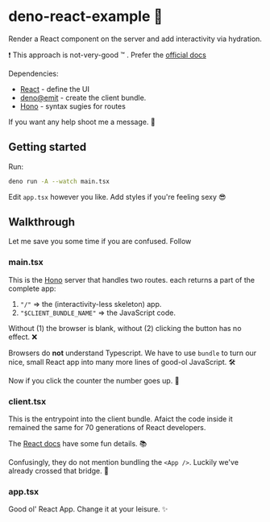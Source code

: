 
# deno-react-example 🚀

Render a React component on the server and add interactivity via hydration.

❗ This approach is not-very-good ™️️ . Prefer the [official docs](https://docs.deno.com/runtime/tutorials/how_to_with_npm/react/)

Dependencies:

- [React](https://react.dev/versions) - define the UI
- [deno@emit](https://github.com/denoland/deno_emit/blob/main/js/README.md) - create the client bundle.
- [Hono](https://hono.dev/) - syntax sugies for routes

If you want any help shoot me a message. 📩

## Getting started

Run:

```bash
deno run -A --watch main.tsx
```

Edit `app.tsx` however you like. Add styles if you're feeling sexy 😎

## Walkthrough

Let me save you some time if you are confused. Follow

### main.tsx

This is the [Hono](https://hono.dev/) server that handles two routes. each returns a part of the complete app:

1. `"/"` => the (interactivity-less skeleton) app.
2. `"$CLIENT_BUNDLE_NAME"` => the JavaScript code.

Without (1) the browser is blank, without (2) clicking the button has no effect. ❌

Browsers do __not__ understand Typescript. We have to use `bundle` to turn our nice, small React app into many more lines of good-ol JavaScript. 🛠️

Now if you click the counter the number goes up. 🔢

### client.tsx

This is the entrypoint into the client bundle. Afaict the code inside it remained the same for 70 generations of React developers.

The [React docs](https://react.dev/reference/react-dom/server/renderToReadableStream#rendering-a-react-tree-as-html-to-a-readable-web-stream) have some fun details. 📚

Confusingly, they do not mention bundling the `<App />`. Luckily we've already crossed that bridge. 🌉

### app.tsx

Good ol' React App. Change it at your leisure. ✨
